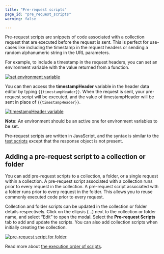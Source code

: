 ```yaml
---
title: "Pre-request scripts"
page_id: "pre_request_scripts"
warning: false

---
```


Pre-request scripts are snippets of code associated with a collection request that are executed before the request is sent. This is perfect for use-cases like including the timestamp in the request headers or sending a random alphanumeric string in the URL parameters.

For example, to include a timestamp in the request headers, you can set an environment variable with the value returned from a function.

[![set environment variable](https://s3.amazonaws.com/postman-static-getpostman-com/postman-docs/Test_script3_Updated2.png)](https://s3.amazonaws.com/postman-static-getpostman-com/postman-docs/Test_script3_Updated2.png)

You can then access the **timestampHeader** variable in the header data editor by typing `{{timestampHeader}}`. When the request is sent, your pre-request script will be executed, and the value of timestampHeader will be sent in place of `{{timestampHeader}}`.

[![timestampHeader variable](https://s3.amazonaws.com/postman-static-getpostman-com/postman-docs/Test_script4_Updated3.png)](https://s3.amazonaws.com/postman-static-getpostman-com/postman-docs/Test_script4_Updated3.png)

**Note:** An environment should be an active one for environment variables to be set.

Pre-request scripts are written in JavaScript, and the syntax is similar to the [test scripts](/docs/postman/scripts/test_scripts) except that the response object is not present.

## Adding a pre-request script to a collection or folder

You can add pre-request scripts to a collection, a folder, or a single request within a collection. A pre-request script associated with a collection runs prior to every request in the collection. A pre-request script associated with a folder runs prior to every request in the folder. This allows you to reuse commonly executed code prior to every request.

Collection and folder scripts can be updated in the collection or folder details respectively. Click on the ellipsis (...) next to the collection or folder name, and select “Edit” to open the modal. Select the **Pre-request Scripts** tab to add and update the scripts. You can also add collection scripts when initially creating the collection.  

[![pre-request script for folder](https://s3.amazonaws.com/postman-static-getpostman-com/postman-docs/Test_script5.png)](https://s3.amazonaws.com/postman-static-getpostman-com/postman-docs/Test_script5.png)

Read more about [the execution order of scripts](/docs/postman/scripts/intro_to_scripts#execution-order-of-scripts).

